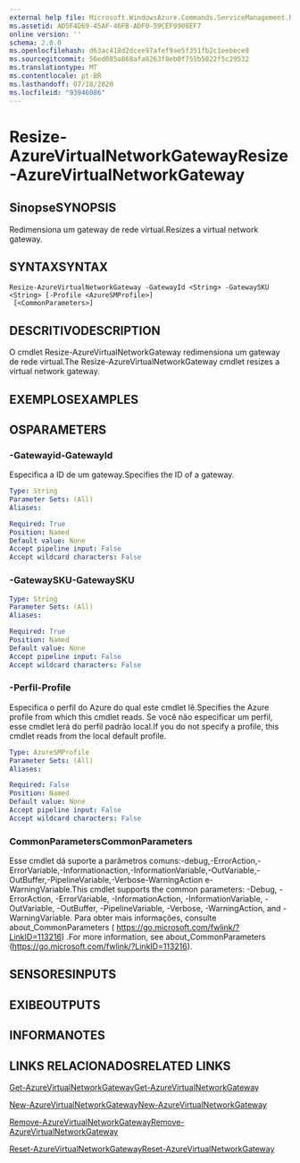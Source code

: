 ```yaml
---
external help file: Microsoft.WindowsAzure.Commands.ServiceManagement.Network.dll-Help.xml
ms.assetid: AD5F4D69-45AF-46FB-ADF0-59CEF9908EF7
online version: ''
schema: 2.0.0
ms.openlocfilehash: d63ac418d2dcee97afef9ae5f351fb2c1eebece0
ms.sourcegitcommit: 56ed085a868afa8263f8eb0f755b5822f5c29532
ms.translationtype: MT
ms.contentlocale: pt-BR
ms.lasthandoff: 07/18/2020
ms.locfileid: "93946086"
---
```

# <span data-ttu-id="6d3f1-101">Resize-AzureVirtualNetworkGateway</span><span class="sxs-lookup"><span data-stu-id="6d3f1-101">Resize-AzureVirtualNetworkGateway</span></span>

## <span data-ttu-id="6d3f1-102">Sinopse</span><span class="sxs-lookup"><span data-stu-id="6d3f1-102">SYNOPSIS</span></span>
<span data-ttu-id="6d3f1-103">Redimensiona um gateway de rede virtual.</span><span class="sxs-lookup"><span data-stu-id="6d3f1-103">Resizes a virtual network gateway.</span></span>

## <span data-ttu-id="6d3f1-104">SYNTAX</span><span class="sxs-lookup"><span data-stu-id="6d3f1-104">SYNTAX</span></span>

```
Resize-AzureVirtualNetworkGateway -GatewayId <String> -GatewaySKU <String> [-Profile <AzureSMProfile>]
 [<CommonParameters>]
```

## <span data-ttu-id="6d3f1-105">DESCRITIVO</span><span class="sxs-lookup"><span data-stu-id="6d3f1-105">DESCRIPTION</span></span>
<span data-ttu-id="6d3f1-106">O cmdlet Resize-AzureVirtualNetworkGateway redimensiona um gateway de rede virtual.</span><span class="sxs-lookup"><span data-stu-id="6d3f1-106">The Resize-AzureVirtualNetworkGateway cmdlet resizes a virtual network gateway.</span></span>

## <span data-ttu-id="6d3f1-107">EXEMPLOS</span><span class="sxs-lookup"><span data-stu-id="6d3f1-107">EXAMPLES</span></span>

## <span data-ttu-id="6d3f1-108">OS</span><span class="sxs-lookup"><span data-stu-id="6d3f1-108">PARAMETERS</span></span>

### <span data-ttu-id="6d3f1-109">-Gatewayid</span><span class="sxs-lookup"><span data-stu-id="6d3f1-109">-GatewayId</span></span>
<span data-ttu-id="6d3f1-110">Especifica a ID de um gateway.</span><span class="sxs-lookup"><span data-stu-id="6d3f1-110">Specifies the ID of a gateway.</span></span>

```yaml
Type: String
Parameter Sets: (All)
Aliases: 

Required: True
Position: Named
Default value: None
Accept pipeline input: False
Accept wildcard characters: False
```

### <span data-ttu-id="6d3f1-111">-GatewaySKU</span><span class="sxs-lookup"><span data-stu-id="6d3f1-111">-GatewaySKU</span></span>
```yaml
Type: String
Parameter Sets: (All)
Aliases: 

Required: True
Position: Named
Default value: None
Accept pipeline input: False
Accept wildcard characters: False
```

### <span data-ttu-id="6d3f1-112">-Perfil</span><span class="sxs-lookup"><span data-stu-id="6d3f1-112">-Profile</span></span>
<span data-ttu-id="6d3f1-113">Especifica o perfil do Azure do qual este cmdlet lê.</span><span class="sxs-lookup"><span data-stu-id="6d3f1-113">Specifies the Azure profile from which this cmdlet reads.</span></span> <span data-ttu-id="6d3f1-114">Se você não especificar um perfil, esse cmdlet lerá do perfil padrão local.</span><span class="sxs-lookup"><span data-stu-id="6d3f1-114">If you do not specify a profile, this cmdlet reads from the local default profile.</span></span>

```yaml
Type: AzureSMProfile
Parameter Sets: (All)
Aliases: 

Required: False
Position: Named
Default value: None
Accept pipeline input: False
Accept wildcard characters: False
```

### <span data-ttu-id="6d3f1-115">CommonParameters</span><span class="sxs-lookup"><span data-stu-id="6d3f1-115">CommonParameters</span></span>
<span data-ttu-id="6d3f1-116">Esse cmdlet dá suporte a parâmetros comuns:-debug,-ErrorAction,-ErrorVariable,-Informationaction,-InformationVariable,-OutVariable,-OutBuffer,-PipelineVariable,-Verbose-WarningAction e-WarningVariable.</span><span class="sxs-lookup"><span data-stu-id="6d3f1-116">This cmdlet supports the common parameters: -Debug, -ErrorAction, -ErrorVariable, -InformationAction, -InformationVariable, -OutVariable, -OutBuffer, -PipelineVariable, -Verbose, -WarningAction, and -WarningVariable.</span></span> <span data-ttu-id="6d3f1-117">Para obter mais informações, consulte about_CommonParameters ( https://go.microsoft.com/fwlink/?LinkID=113216) .</span><span class="sxs-lookup"><span data-stu-id="6d3f1-117">For more information, see about_CommonParameters (https://go.microsoft.com/fwlink/?LinkID=113216).</span></span>

## <span data-ttu-id="6d3f1-118">SENSORES</span><span class="sxs-lookup"><span data-stu-id="6d3f1-118">INPUTS</span></span>

## <span data-ttu-id="6d3f1-119">EXIBE</span><span class="sxs-lookup"><span data-stu-id="6d3f1-119">OUTPUTS</span></span>

## <span data-ttu-id="6d3f1-120">INFORMA</span><span class="sxs-lookup"><span data-stu-id="6d3f1-120">NOTES</span></span>

## <span data-ttu-id="6d3f1-121">LINKS RELACIONADOS</span><span class="sxs-lookup"><span data-stu-id="6d3f1-121">RELATED LINKS</span></span>

[<span data-ttu-id="6d3f1-122">Get-AzureVirtualNetworkGateway</span><span class="sxs-lookup"><span data-stu-id="6d3f1-122">Get-AzureVirtualNetworkGateway</span></span>](./Get-AzureVirtualNetworkGateway.md)

[<span data-ttu-id="6d3f1-123">New-AzureVirtualNetworkGateway</span><span class="sxs-lookup"><span data-stu-id="6d3f1-123">New-AzureVirtualNetworkGateway</span></span>](./New-AzureVirtualNetworkGateway.md)

[<span data-ttu-id="6d3f1-124">Remove-AzureVirtualNetworkGateway</span><span class="sxs-lookup"><span data-stu-id="6d3f1-124">Remove-AzureVirtualNetworkGateway</span></span>](./Remove-AzureVirtualNetworkGateway.md)

[<span data-ttu-id="6d3f1-125">Reset-AzureVirtualNetworkGateway</span><span class="sxs-lookup"><span data-stu-id="6d3f1-125">Reset-AzureVirtualNetworkGateway</span></span>](./Reset-AzureVirtualNetworkGateway.md)



